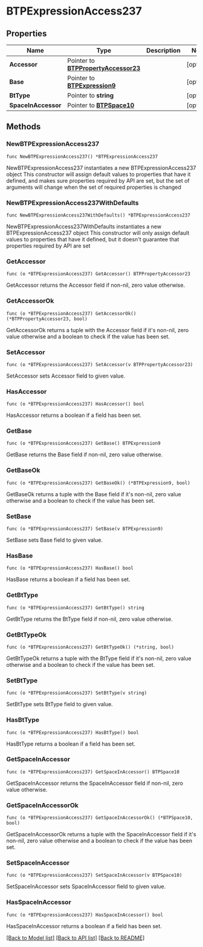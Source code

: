 # BTPExpressionAccess237

## Properties

Name | Type | Description | Notes
------------ | ------------- | ------------- | -------------
**Accessor** | Pointer to [**BTPPropertyAccessor23**](BTPPropertyAccessor23.md) |  | [optional] 
**Base** | Pointer to [**BTPExpression9**](BTPExpression9.md) |  | [optional] 
**BtType** | Pointer to **string** |  | [optional] 
**SpaceInAccessor** | Pointer to [**BTPSpace10**](BTPSpace10.md) |  | [optional] 

## Methods

### NewBTPExpressionAccess237

`func NewBTPExpressionAccess237() *BTPExpressionAccess237`

NewBTPExpressionAccess237 instantiates a new BTPExpressionAccess237 object
This constructor will assign default values to properties that have it defined,
and makes sure properties required by API are set, but the set of arguments
will change when the set of required properties is changed

### NewBTPExpressionAccess237WithDefaults

`func NewBTPExpressionAccess237WithDefaults() *BTPExpressionAccess237`

NewBTPExpressionAccess237WithDefaults instantiates a new BTPExpressionAccess237 object
This constructor will only assign default values to properties that have it defined,
but it doesn't guarantee that properties required by API are set

### GetAccessor

`func (o *BTPExpressionAccess237) GetAccessor() BTPPropertyAccessor23`

GetAccessor returns the Accessor field if non-nil, zero value otherwise.

### GetAccessorOk

`func (o *BTPExpressionAccess237) GetAccessorOk() (*BTPPropertyAccessor23, bool)`

GetAccessorOk returns a tuple with the Accessor field if it's non-nil, zero value otherwise
and a boolean to check if the value has been set.

### SetAccessor

`func (o *BTPExpressionAccess237) SetAccessor(v BTPPropertyAccessor23)`

SetAccessor sets Accessor field to given value.

### HasAccessor

`func (o *BTPExpressionAccess237) HasAccessor() bool`

HasAccessor returns a boolean if a field has been set.

### GetBase

`func (o *BTPExpressionAccess237) GetBase() BTPExpression9`

GetBase returns the Base field if non-nil, zero value otherwise.

### GetBaseOk

`func (o *BTPExpressionAccess237) GetBaseOk() (*BTPExpression9, bool)`

GetBaseOk returns a tuple with the Base field if it's non-nil, zero value otherwise
and a boolean to check if the value has been set.

### SetBase

`func (o *BTPExpressionAccess237) SetBase(v BTPExpression9)`

SetBase sets Base field to given value.

### HasBase

`func (o *BTPExpressionAccess237) HasBase() bool`

HasBase returns a boolean if a field has been set.

### GetBtType

`func (o *BTPExpressionAccess237) GetBtType() string`

GetBtType returns the BtType field if non-nil, zero value otherwise.

### GetBtTypeOk

`func (o *BTPExpressionAccess237) GetBtTypeOk() (*string, bool)`

GetBtTypeOk returns a tuple with the BtType field if it's non-nil, zero value otherwise
and a boolean to check if the value has been set.

### SetBtType

`func (o *BTPExpressionAccess237) SetBtType(v string)`

SetBtType sets BtType field to given value.

### HasBtType

`func (o *BTPExpressionAccess237) HasBtType() bool`

HasBtType returns a boolean if a field has been set.

### GetSpaceInAccessor

`func (o *BTPExpressionAccess237) GetSpaceInAccessor() BTPSpace10`

GetSpaceInAccessor returns the SpaceInAccessor field if non-nil, zero value otherwise.

### GetSpaceInAccessorOk

`func (o *BTPExpressionAccess237) GetSpaceInAccessorOk() (*BTPSpace10, bool)`

GetSpaceInAccessorOk returns a tuple with the SpaceInAccessor field if it's non-nil, zero value otherwise
and a boolean to check if the value has been set.

### SetSpaceInAccessor

`func (o *BTPExpressionAccess237) SetSpaceInAccessor(v BTPSpace10)`

SetSpaceInAccessor sets SpaceInAccessor field to given value.

### HasSpaceInAccessor

`func (o *BTPExpressionAccess237) HasSpaceInAccessor() bool`

HasSpaceInAccessor returns a boolean if a field has been set.


[[Back to Model list]](../README.md#documentation-for-models) [[Back to API list]](../README.md#documentation-for-api-endpoints) [[Back to README]](../README.md)


